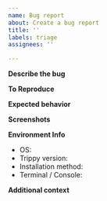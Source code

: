 ```yaml
---
name: Bug report
about: Create a bug report
title: ''
labels: triage
assignees: ''

---
```


**Describe the bug**
<!-- A description of what the bug is. -->

**To Reproduce**
<!-- A description of the steps to reproduce the behavior including the full `trip` or `trip.exe` command line. -->

**Expected behavior**
<!-- A description of what you expected to happen. -->

**Screenshots**
<!-- If applicable, add screenshots to help explain your problem. -->

**Environment Info**
- OS: <!-- e.g. Linux, Windows 11, MacOS -->
- Trippy version: <!-- the output of `trip -V` -->
- Installation method: <!-- e.g. `brew`, `winget`, `cargo` -->
- Terminal / Console: <!-- If you are not sure you can use "About" or, "Help" on the terminal window to gather the requested information. e.g. `iterm2`, `cmd.exe`, `PowerShell`, 'GNOME Terminal' -->

**Additional context**
<!-- Add any other context about the problem here. -->
